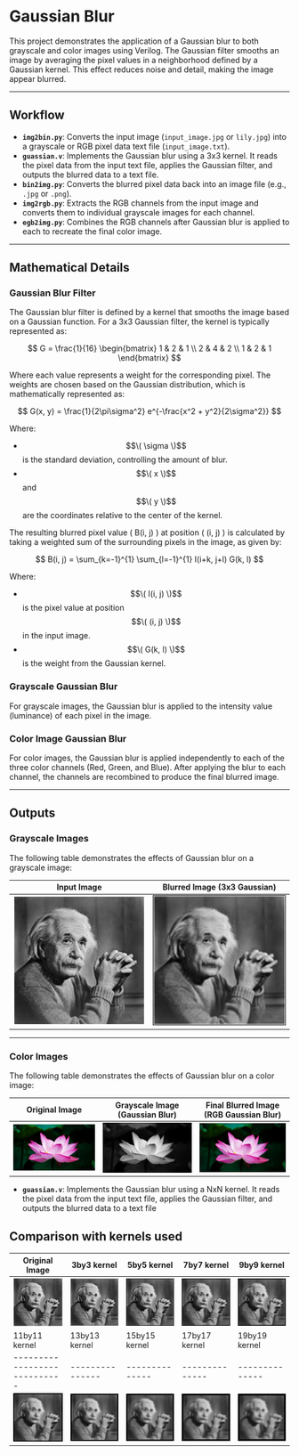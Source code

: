 # Gaussian Blur  

This project demonstrates the application of a Gaussian blur to both grayscale and color images using Verilog. The Gaussian filter smooths an image by averaging the pixel values in a neighborhood defined by a Gaussian kernel. This effect reduces noise and detail, making the image appear blurred.  

---

## Workflow  

- **`img2bin.py`**: Converts the input image (`input_image.jpg` or `lily.jpg`) into a grayscale or RGB pixel data text file (`input_image.txt`).  
- **`guassian.v`**: Implements the Gaussian blur using a 3x3 kernel. It reads the pixel data from the input text file, applies the Gaussian filter, and outputs the blurred data to a text file.  
- **`bin2img.py`**: Converts the blurred pixel data back into an image file (e.g., `.jpg` or `.png`).  
- **`img2rgb.py`**: Extracts the RGB channels from the input image and converts them to individual grayscale images for each channel.  
- **`egb2img.py`**: Combines the RGB channels after Gaussian blur is applied to each to recreate the final color image.

---

## Mathematical Details  

### Gaussian Blur Filter  

The Gaussian blur filter is defined by a kernel that smooths the image based on a Gaussian function. For a 3x3 Gaussian filter, the kernel is typically represented as:

$$
G = \frac{1}{16} \begin{bmatrix} 
1 & 2 & 1 \\
2 & 4 & 2 \\
1 & 2 & 1 
\end{bmatrix}
$$

Where each value represents a weight for the corresponding pixel. The weights are chosen based on the Gaussian distribution, which is mathematically represented as:

$$
G(x, y) = \frac{1}{2\pi\sigma^2} e^{-\frac{x^2 + y^2}{2\sigma^2}}
$$

Where:
- $$\( \sigma \)$$ is the standard deviation, controlling the amount of blur.
- $$\( x \)$$ and $$\( y \)$$ are the coordinates relative to the center of the kernel.

The resulting blurred pixel value \( B(i, j) \) at position \( (i, j) \) is calculated by taking a weighted sum of the surrounding pixels in the image, as given by:

$$
B(i, j) = \sum_{k=-1}^{1} \sum_{l=-1}^{1} I(i+k, j+l) G(k, l)
$$

Where:
- $$\( I(i, j) \)$$ is the pixel value at position $$\( (i, j) \)$$ in the input image.
- $$\( G(k, l) \)$$ is the weight from the Gaussian kernel.

### Grayscale Gaussian Blur  

For grayscale images, the Gaussian blur is applied to the intensity value (luminance) of each pixel in the image.

### Color Image Gaussian Blur  

For color images, the Gaussian blur is applied independently to each of the three color channels (Red, Green, and Blue). After applying the blur to each channel, the channels are recombined to produce the final blurred image.

---

## Outputs  

### Grayscale Images  

The following table demonstrates the effects of Gaussian blur on a grayscale image:

| Input Image               | Blurred Image (3x3 Gaussian)       |  
|---------------------------|------------------------------------|  
| ![Input Image](input_image.jpg) | ![Blurred Image](output_image.jpg) |  

---

### Color Images  

The following table demonstrates the effects of Gaussian blur on a color image:

| Original Image             | Grayscale Image (Gaussian Blur)   | Final Blurred Image (RGB Gaussian Blur) |  
|---------------------------|------------------------------------|-----------------------------------------|  
| ![Original Image](lily.jpg) | ![Grayscale Blurred Image](lily_gray.jpg) | ![Final RGB Blurred Image](output_lily.jpg) |  


- **`guassian.v`**: Implements the Gaussian blur using a NxN kernel. It reads the pixel data from the input text file, applies the Gaussian filter, and outputs the blurred data to a text file

## Comparison with kernels used

| Original Image             | 3by3 kernel   | 5by5 kernel  | 7by7 kernel  | 9by9 kernel  |
|----------------------------|---------------|--------------|--------------|--------------|
| ![Original Image](input_image.jpg) | ![Blurred Image](3by3.jpg) | ![Blurred Image](5by5.jpg) | ![Blurred Image](7by7.jpg) | ![Blurred Image](9by9.jpg) |
| 11by11 kernel             | 13by13 kernel   | 15by15 kernel  | 17by17 kernel  | 19by19 kernel  |
|----------------------------|---------------|--------------|--------------|--------------|
| ![Blurred Image](11by11.jpg) | ![Blurred Image](13by13.jpg) | ![Blurred Image](15by15.jpg) | ![Blurred Image](17by17.jpg) | ![Blurred Image](19by19.jpg) |



